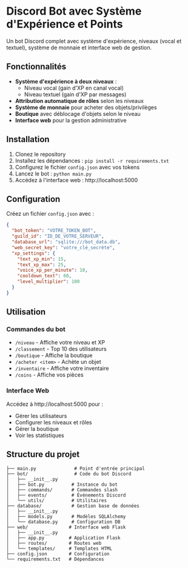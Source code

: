 # Discord Bot avec Système d'Expérience et Points

Un bot Discord complet avec système d'expérience, niveaux (vocal et textuel), système de monnaie et interface web de gestion.

## Fonctionnalités

- **Système d'expérience à deux niveaux** :
  - Niveau vocal (gain d'XP en canal vocal)
  - Niveau textuel (gain d'XP par messages)
- **Attribution automatique de rôles** selon les niveaux
- **Système de monnaie** pour acheter des objets/privilèges
- **Boutique** avec déblocage d'objets selon le niveau
- **Interface web** pour la gestion administrative

## Installation

1. Clonez le repository
2. Installez les dépendances : `pip install -r requirements.txt`
3. Configurez le fichier `config.json` avec vos tokens
4. Lancez le bot : `python main.py`
5. Accédez à l'interface web : http://localhost:5000

## Configuration

Créez un fichier `config.json` avec :
```json
{
  "bot_token": "VOTRE_TOKEN_BOT",
  "guild_id": "ID_DE_VOTRE_SERVEUR",
  "database_url": "sqlite:///bot_data.db",
  "web_secret_key": "votre_clé_secrète",
  "xp_settings": {
    "text_xp_min": 15,
    "text_xp_max": 25,
    "voice_xp_per_minute": 10,
    "cooldown_text": 60,
    "level_multiplier": 100
  }
}
```

## Utilisation

### Commandes du bot
- `/niveau` - Affiche votre niveau et XP
- `/classement` - Top 10 des utilisateurs
- `/boutique` - Affiche la boutique
- `/acheter <item>` - Achète un objet
- `/inventaire` - Affiche votre inventaire
- `/coins` - Affiche vos pièces

### Interface Web
Accédez à http://localhost:5000 pour :
- Gérer les utilisateurs
- Configurer les niveaux et rôles
- Gérer la boutique
- Voir les statistiques

## Structure du projet

```
├── main.py              # Point d'entrée principal
├── bot/                 # Code du bot Discord
│   ├── __init__.py
│   ├── bot.py          # Instance du bot
│   ├── commands/       # Commandes slash
│   ├── events/         # Événements Discord
│   └── utils/          # Utilitaires
├── database/           # Gestion base de données
│   ├── __init__.py
│   ├── models.py       # Modèles SQLAlchemy
│   └── database.py     # Configuration DB
├── web/               # Interface web Flask
│   ├── __init__.py
│   ├── app.py         # Application Flask
│   ├── routes/        # Routes web
│   └── templates/     # Templates HTML
├── config.json        # Configuration
└── requirements.txt   # Dépendances
```
